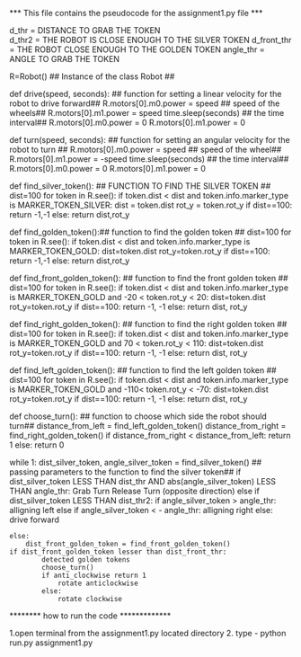 *** This file contains the pseudocode for the assignment1.py file ***

d_thr = DISTANCE TO GRAB THE TOKEN  
d_thr2 = THE ROBOT IS CLOSE ENOUGH TO THE SILVER TOKEN 
d_front_thr = THE ROBOT CLOSE ENOUGH TO THE GOLDEN TOKEN
angle_thr = ANGLE TO GRAB THE TOKEN

R=Robot() ## Instance of the class Robot ##

def drive(speed, seconds): ## function for setting a linear velocity for the robot to drive forward##
    R.motors[0].m0.power = speed ## speed of the wheels##
    R.motors[0].m1.power = speed
    time.sleep(seconds) ## the time interval##
    R.motors[0].m0.power = 0
    R.motors[0].m1.power = 0

def turn(speed, seconds): 
    ## function for setting an angular velocity for the robot to turn ##
    R.motors[0].m0.power = speed ## speed of the wheel##
    R.motors[0].m1.power = -speed
    time.sleep(seconds) ## the time interval##
    R.motors[0].m0.power = 0
    R.motors[0].m1.power = 0


def find_silver_token(): ## FUNCTION TO FIND THE SILVER TOKEN ##
    dist=100
    for token in R.see():
        if token.dist < dist and token.info.marker_type is MARKER_TOKEN_SILVER:
            dist = token.dist
            rot_y = token.rot_y
    if dist==100:
        return -1,-1
    else:
        return dist,rot_y 

def find_golden_token():## function to find the golden token ##
    dist=100
    for token in R.see():
        if token.dist < dist and token.info.marker_type is MARKER_TOKEN_GOLD:
            dist=token.dist
            rot_y=token.rot_y
    if dist==100:
        return -1,-1
    else:
        return dist,rot_y

def find_front_golden_token(): ## function to find the front golden token ##
	dist=100
	for token in R.see():
		if token.dist < dist and token.info.marker_type is MARKER_TOKEN_GOLD and -20 < token.rot_y < 20:
			dist=token.dist
			rot_y=token.rot_y
	if dist==100:
		return -1, -1
	else:
		return dist, rot_y

def find_right_golden_token(): ## function to find the right golden token ##
	dist=100
	for token in R.see():
		if token.dist < dist and token.info.marker_type is MARKER_TOKEN_GOLD and 70 < token.rot_y < 110:
			dist=token.dist
			rot_y=token.rot_y
	if dist==100:
		return -1, -1
	else:
		return dist, rot_y


def find_left_golden_token(): ## function to find the left golden token ##
	dist=100
	for token in R.see():
		if token.dist < dist and token.info.marker_type is MARKER_TOKEN_GOLD and -110< token.rot_y < -70:
			dist=token.dist
			rot_y=token.rot_y
	if dist==100:
		return -1, -1
	else:
		return dist, rot_y

def choose_turn(): ## function to choose which side the robot should turn##
    distance_from_left = find_left_golden_token()
    distance_from_right = find_right_golden_token()
    if distance_from_right < distance_from_left:
        return 1
    else:
        return 0

while 1:
	dist_silver_token, angle_silver_token = find_silver_token() ## passing parameters to the function to find the silver token##
	if dist_silver_token LESS THAN dist_thr AND abs(angle_silver_token) LESS THAN angle_thr:
		Grab
		Turn
		Release
		Turn (opposite direction)
	else if dist_silver_token LESS THAN dist_thr2:
		if angle_silver_token > angle_thr:
			alligning left 
		else if angle_silver_token < - angle_thr:
			alligning right
		else: 
			drive forward

	else:
		dist_front_golden_token = find_front_golden_token()
    if dist_front_golden_token lesser than dist_front_thr:
			detected golden tokens
			choose_turn()
			if anti_clockwise return 1
				rotate anticlockwise   
			else:
				rotate clockwise   

	
******** how to run the code *************

1.open terminal from the assignment1.py located directory 
2. type - python run.py assignment1.py


	


